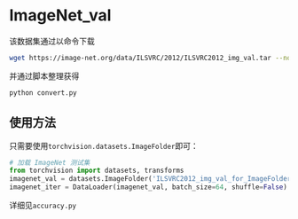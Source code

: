 # ImageNet_val

该数据集通过以命令下载

```bash
wget https://image-net.org/data/ILSVRC/2012/ILSVRC2012_img_val.tar --no-check-certificate
```

并通过脚本整理获得

```bash
python convert.py
```



## 使用方法

只需要使用`torchvision.datasets.ImageFolder`即可：

```python
# 加载 ImageNet 测试集
from torchvision import datasets, transforms
imagenet_val = datasets.ImageFolder('ILSVRC2012_img_val_for_ImageFolder', transform=transform)
imagenet_iter = DataLoader(imagenet_val, batch_size=64, shuffle=False)
```

详细见`accuracy.py`

